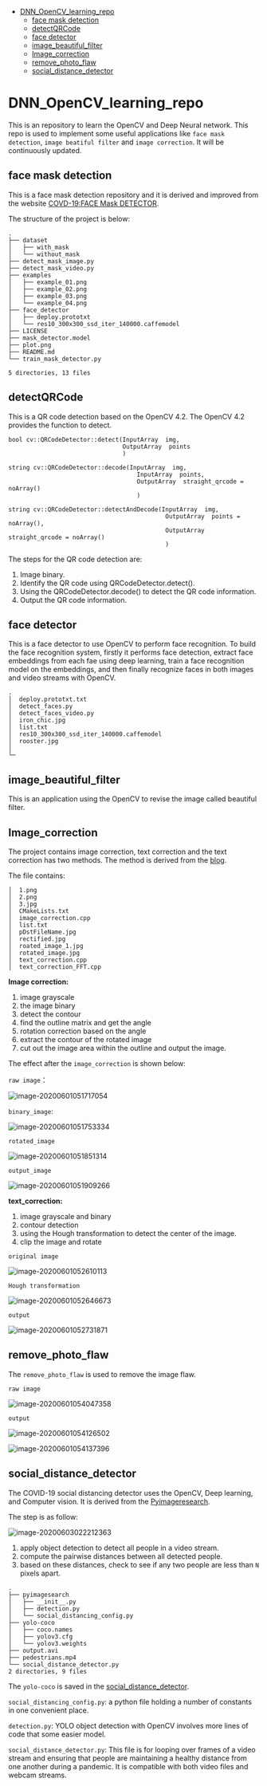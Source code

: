 - [<span id="head1"> DNN_OpenCV_learning_repo</span>](#head1)
	- [<span id="head2">face mask detection</span>](#head2)
	- [<span id="head3"> detectQRCode</span>](#head3)
	- [<span id="head4">face detector</span>](#head4)
	- [<span id="head5"> image_beautiful_filter</span>](#head5)
	- [<span id="head6">Image_correction </span>](#head6)
	- [<span id="head7"> remove_photo_flaw</span>](#head7)
	- [ social_distance_detector](#head8)
	
	
# <span id="head1"><span id="head1"> DNN_OpenCV_learning_repo</span></span>

This is an repository to learn the OpenCV and Deep Neural network.  This repo is used to implement some useful applications like `face mask detection`, `image beatiful filter` and `image correction`. It will be continuously updated. 

## <span id="head2"><span id="head2">face mask detection</span></span>

This is a face mask detection repository and it is derived and improved from the website [COVD-19:FACE Mask DETECTOR](https://www.pyimagesearch.com/2020/05/04/covid-19-face-mask-detector-with-opencv-keras-tensorflow-and-deep-learning/).


The structure of the project is below:

```
.
├── dataset
│   ├── with_mask
│   └── without_mask
├── detect_mask_image.py
├── detect_mask_video.py
├── examples
│   ├── example_01.png
│   ├── example_02.png
│   ├── example_03.png
│   └── example_04.png
├── face_detector
│   ├── deploy.prototxt
│   └── res10_300x300_ssd_iter_140000.caffemodel
├── LICENSE
├── mask_detector.model
├── plot.png
├── README.md
└── train_mask_detector.py

5 directories, 13 files
```

## <span id="head3"><span id="head3"> detectQRCode</span></span>
This is a QR code detection based on the OpenCV 4.2. The OpenCV 4.2 provides the function to detect. 

```
bool cv::QRCodeDetector::detect(InputArray  img,
                                OutputArray  points 
                                )

string cv::QRCodeDetector::decode(InputArray  img,
                                    InputArray  points,
                                    OutputArray  straight_qrcode = noArray() 
                                    )

string cv::QRCodeDetector::detectAndDecode(InputArray  img,
                                            OutputArray  points = noArray(),
                                            OutputArray  straight_qrcode = noArray() 
                                            )

```


The steps for the QR code detection are:
1. Image binary. 
2. Identify the QR code using QRCodeDetector.detect().
3. Using the QRCodeDetector.decode() to detect the QR code information.
4. Output the QR code information.

## <span id="head4"><span id="head4">face detector</span></span>
This is a face detector to use OpenCV to perform face recognition. To build the face recognition system, firstly it performs face detection, extract face embeddings from each fae using deep learning, train a face recognition model on the embeddings, and then finally recognize faces in both images and video streams with OpenCV. 

```
.
│  deploy.prototxt.txt
│  detect_faces.py
│  detect_faces_video.py
│  iron_chic.jpg
│  list.txt
│  res10_300x300_ssd_iter_140000.caffemodel
│  rooster.jpg
│  
└─
```

## <span id="head5"><span id="head5"> image_beautiful_filter</span></span>
This is an application using the OpenCV to revise the image called beautiful filter. 



## <span id="head6"><span id="head6">Image_correction </span></span>

The project contains image correction, text correction and the text correction has two methods. The method is derived from the [blog](https://www.cnblogs.com/skyfsm/p/6902524.html). 

The file contains:

```
│  1.png
│  2.png
│  3.jpg
│  CMakeLists.txt
│  image_correction.cpp
│  list.txt
│  pDstFileName.jpg
│  rectified.jpg
│  roated_image_1.jpg
│  rotated_image.jpg
│  text_correction.cpp
│  text_correction_FFT.cpp
```



**Image correction:**

1. image grayscale
2. the image binary
3. detect the contour
4. find the outline matrix and get the angle
5. rotation correction based on the angle
6. extract the contour of the rotated image
7. cut out the image area within the outline and output the image. 

The effect after the `image_correction` is shown below:

`raw image`：

![image-20200601051717054](README.assets/image-20200601051717054.png)

`binary_image`:

![image-20200601051753334](README.assets/image-20200601051753334.png)

`rotated_image`

![image-20200601051851314](README.assets/image-20200601051851314.png)

`output_image`

![image-20200601051909266](README.assets/image-20200601051909266.png)



**text_correction:**

1. image grayscale and binary
2. contour detection 
3. using the Hough transformation to detect the center of the image.
4. clip the image and rotate

`original image`

![image-20200601052610113](README.assets/image-20200601052610113.png)



`Hough transformation`

![image-20200601052646673](README.assets/image-20200601052646673.png)



`output`

![image-20200601052731871](README.assets/image-20200601052731871.png)



## <span id="head7"><span id="head7"> remove_photo_flaw</span></span>

The `remove_photo_flaw` is used to remove the image flaw. 

`raw image`

![image-20200601054047358](README.assets/image-20200601054047358.png)

`output`

![image-20200601054126502](README.assets/image-20200601054126502.png)

![image-20200601054137396](README.assets/image-20200601054137396.png)

## <span id="head8"> social_distance_detector</span>

The COVID-19 social distancing detector uses the OpenCV, Deep learning, and Computer vision. It is derived from the [Pyimageresearch](https://www.pyimagesearch.com/2020/06/01/opencv-social-distancing-detector/).

The step is as follow:

![image-20200603022212363](README.assets/image-20200603022212363.png)

1. apply object detection to detect all people in a video stream. 
2. compute the pairwise distances between all detected people.
3. based on these distances, check to see if any two people are less than `N` pixels apart. 

```
.
├── pyimagesearch
│   ├── __init__.py
│   ├── detection.py
│   └── social_distancing_config.py
├── yolo-coco
│   ├── coco.names
│   ├── yolov3.cfg
│   └── yolov3.weights
├── output.avi
├── pedestrians.mp4
└── social_distance_detector.py
2 directories, 9 files
```

The `yolo-coco` is saved in the [social_distance_detector](https://drive.google.com/drive/folders/1Qxs2m8hFMI8EIcrcxQDCzpYaM5g7Xb2V?usp=sharing).

`social_distancing_config.py`: a python file holding a number of constants in one convenient place. 

`detection.py`: YOLO object detection with OpenCV involves more lines of code that some easier model. 

`social_distance_detector.py`: This file is for looping over frames of a video stream and ensuring that people are maintaining a healthy distance from one another during a pandemic. It is compatible with both video files and webcam streams. 

